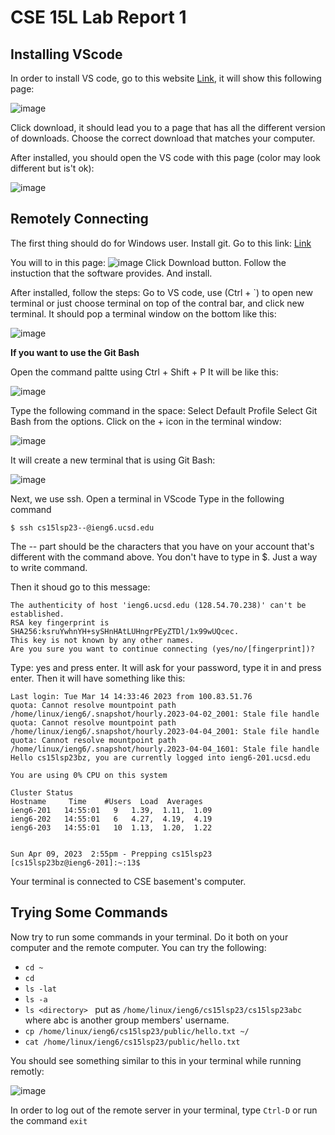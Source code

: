 # CSE 15L Lab Report 1

## Installing VScode

In order to install VS code, go to this website [Link](https://code.visualstudio.com/), it will show this following page:

![image](https://user-images.githubusercontent.com/98847913/230797124-d390eab2-7fea-4460-b5f8-32685dcc8d63.png)

Click download, it should lead you to a page that has all the different version of downloads. Choose the correct download that matches your computer. 

After installed, you should open the VS code with this page (color may look different but is't ok):

![image](https://user-images.githubusercontent.com/98847913/230797345-b9cecb37-8265-4cd8-9913-9d5e46429e60.png)

## Remotely Connecting

The first thing should do for Windows user. 
Install git. Go to this link: [Link](https://gitforwindows.org/)

You will to in this page:
![image](https://user-images.githubusercontent.com/98847913/230797506-894ceda6-75ee-4bbf-bb16-e83b2f96b2d9.png)
Click Download button. Follow the instuction that the software provides. And install. 

After installed, follow the steps:
Go to VS code, use (Ctrl + `) to open new terminal or just choose terminal  on top of the contral bar, and click new terminal.
It should pop a terminal window on the bottom like this:

![image](https://user-images.githubusercontent.com/98847913/230797727-b1fa5486-3cc5-46b8-8be2-5ce501137eaa.png)

**If you want to use the Git Bash**

Open the command paltte using Ctrl + Shift + P
It will be like this:

![image](https://user-images.githubusercontent.com/98847913/230797778-828e0734-bf2e-47f9-86f6-e7d4bce14e4a.png)

Type the following command in the space: Select Default Profile
Select Git Bash from the options.
Click on the + icon in the terminal window:

![image](https://user-images.githubusercontent.com/98847913/230797935-d2cf6312-ee99-47a2-b00a-f77d55c638a9.png)

It will create a new terminal that is using Git Bash:

![image](https://user-images.githubusercontent.com/98847913/230797997-7eef37bf-b201-4a4e-bdc7-dfb4a9c2d48e.png)

Next, we use ssh. Open a terminal in VScode
Type in the following command

```
$ ssh cs15lsp23--@ieng6.ucsd.edu
```

The -- part should be the characters that you have on your account that's different with the command above. 
You don't have to type in $. Just a way to write command. 

Then it shoud go to this message:
```
The authenticity of host 'ieng6.ucsd.edu (128.54.70.238)' can't be established.
RSA key fingerprint is SHA256:ksruYwhnYH+sySHnHAtLUHngrPEyZTDl/1x99wUQcec.     
This key is not known by any other names.
Are you sure you want to continue connecting (yes/no/[fingerprint])? 
```

Type: yes and press enter. 
It will ask for your password, type it in and press enter.
Then it will have something like this:

```
Last login: Tue Mar 14 14:33:46 2023 from 100.83.51.76
quota: Cannot resolve mountpoint path /home/linux/ieng6/.snapshot/hourly.2023-04-02_2001: Stale file handle
quota: Cannot resolve mountpoint path /home/linux/ieng6/.snapshot/hourly.2023-04-04_2001: Stale file handle
quota: Cannot resolve mountpoint path /home/linux/ieng6/.snapshot/hourly.2023-04-04_1601: Stale file handle
Hello cs15lsp23bz, you are currently logged into ieng6-201.ucsd.edu

You are using 0% CPU on this system

Cluster Status 
Hostname     Time    #Users  Load  Averages  
ieng6-201   14:55:01   9   1.39,  1.11,  1.09
ieng6-202   14:55:01   6   4.27,  4.19,  4.19
ieng6-203   14:55:01   10  1.13,  1.20,  1.22

 
Sun Apr 09, 2023  2:55pm - Prepping cs15lsp23
[cs15lsp23bz@ieng6-201]:~:13$ 
```

Your terminal is connected to CSE basement's computer. 

## Trying Some Commands

Now try to run some commands in your terminal. Do it both on your computer and the remote computer. 
You can try the following:
* ```cd ~```
* ```cd```
* ```ls -lat```
* ```ls -a```
* ```ls <directory> ```
 put <directory> as ```/home/linux/ieng6/cs15lsp23/cs15lsp23abc``` where abc is another group members' username. 
* ```cp /home/linux/ieng6/cs15lsp23/public/hello.txt ~/```
* ```cat /home/linux/ieng6/cs15lsp23/public/hello.txt```

You should see something similar to this in your terminal while running remotly:
 
 ![image](https://user-images.githubusercontent.com/98847913/230798791-2d7cc5c8-029b-4a14-ad1a-db7ffce5ac3b.png)

In order to log out of the remote server in your terminal, type ```Ctrl-D``` or run the command ```exit```
